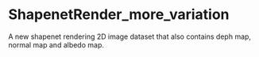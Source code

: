 # ShapenetRender_more_variation
A new shapenet rendering 2D image dataset that also contains deph map, normal map and albedo map.
